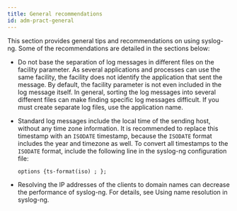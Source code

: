 ```yaml
---
title: General recommendations
id: adm-pract-general
---
```


This section provides general tips and recommendations on using
syslog-ng. Some of the recommendations are detailed in the sections
below:

- Do not base the separation of log messages in different files on the
    facility parameter. As several applications and processes can use
    the same facility, the facility does not identify the application
    that sent the message. By default, the facility parameter is not
    even included in the log message itself. In general, sorting the log
    messages into several different files can make finding specific log
    messages difficult. If you must create separate log files, use the
    application name.

- Standard log messages include the local time of the sending host,
    without any time zone information. It is recommended to replace this
    timestamp with an `ISODATE` timestamp, because the `ISODATE` format
    includes the year and timezone as well. To convert all timestamps to
    the `ISODATE` format, include the following line in the syslog-ng
    configuration file:

    ```config
    options {ts-format(iso) ; };
    ```

- Resolving the IP addresses of the clients to domain names can
    decrease the performance of syslog-ng. For details, see
    Using name resolution in syslog-ng.
